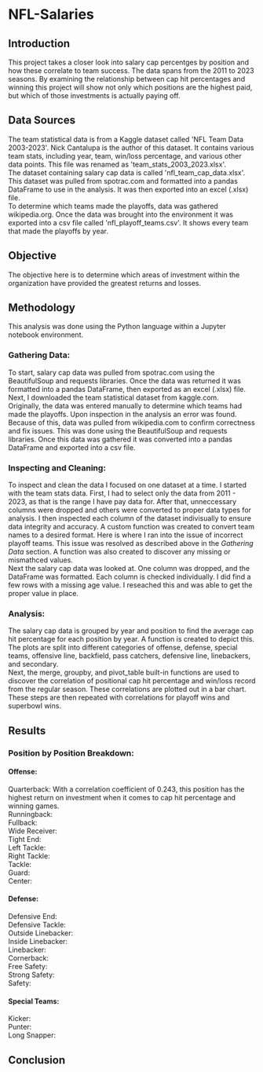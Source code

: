 # NFL-Salaries
## Introduction
This project takes a closer look into salary cap percentges by position and how these correlate to team success. The data spans from the 2011 to 2023 seasons. By examining the relationship between cap hit percentages and winning this project will show not only which positions are the highest paid, but which of those investments is actually paying off. 
## Data Sources
The team statistical data is from a Kaggle dataset called 'NFL Team Data 2003-2023'. Nick Cantalupa is the author of this dataset. It contains various team stats, including year, team, win/loss percentage, and various other data points. This file was renamed as 'team_stats_2003_2023.xlsx'.    
The dataset containing salary cap data is called 'nfl_team_cap_data.xlsx'. This dataset was pulled from spotrac.com and formatted into a pandas DataFrame to use in the analysis. It was then exported into an excel (.xlsx) file.   
To determine which teams made the playoffs, data was gathered wikipedia.org. Once the data was brought into the environment it was exported into a csv file called 'nfl_playoff_teams.csv'. It shows every team that made the playoffs by year. 
## Objective
The objective here is to determine which areas of investment within the organization have provided the greatest returns and losses.   
## Methodology
This analysis was done using the Python language within a Jupyter notebook environment. 
### Gathering Data:
To start, salary cap data was pulled from spotrac.com using the BeautifulSoup and requests libraries. Once the data was returned it was formatted into a pandas DataFrame, then exported as an excel (.xlsx) file.   
Next, I downloaded the team statistical dataset from kaggle.com.   
Originally, the data was entered manually to determine which teams had made the playoffs. Upon inspection in the analysis an error was found. Because of this, data was pulled from wikipedia.com to confirm correctness and fix issues. This was done using the BeautifulSoup and requests libraries. Once this data was gathered it was converted into a pandas DataFrame and exported into a csv file. 
### Inspecting and Cleaning:
To inspect and clean the data I focused on one dataset at a time. I started with the team stats data. First, I had to select only the data from 2011 - 2023, as that is the range I have pay data for. After that, unneccessary columns were dropped and others were converted to proper data types for analysis. I then inspected each column of the dataset indivisually to ensure data integrity and accuracy. A custom function was created to convert team names to a desired format. Here is where I ran into the issue of incorrect playoff teams. This issue was resolved as described above in the _Gathering Data_ section. A function was also created to discover any missing or mismathced values.   
Next the salary cap data was looked at. 
One column was dropped, and the DataFrame was formatted. Each column is checked individually. I did find a few rows with a missing age value. I reseached this and was able to get the proper value in place. 
### Analysis:
The salary cap data is grouped by year and position to find the average cap hit percentage for each position by year. A function is created to depict this. The plots are split into different categories of offense, defense, special teams, offensive line, backfield, pass catchers, defensive line, linebackers, and secondary.   
Next, the merge, groupby, and pivot_table built-in functions are used to discover the correlation of positional cap hit percentage and win/loss record from the regular season. These correlations are plotted out in a bar chart.   
These steps are then repeated with correlations for playoff wins and superbowl wins.
## Results
### Position by Position Breakdown:
#### Offense:
Quarterback: With a correlation coefficient of 0.243, this position has the highest return on investment when it comes to cap hit percentage and winning games.    
Runningback:   
Fullback:   
Wide Receiver:   
Tight End:   
Left Tackle:   
Right Tackle:   
Tackle:   
Guard:   
Center:   
#### Defense:
Defensive End:   
Defensive Tackle:   
Outside Linebacker:   
Inside Linebacker:   
Linebacker:   
Cornerback:   
Free Safety:   
Strong Safety:   
Safety:   
#### Special Teams:
Kicker:   
Punter:   
Long Snapper:   
## Conclusion
